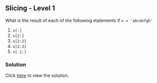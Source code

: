 ## Slicing - Level 1

What is the result of each of the following statements if `x = 'abcdefgh'`

1. `x[:]`
2. `x[2:]`
3. `x[2:2]`
4. `x[2:3]`
5. `x[-1:]`

### Solution

Click [here](solutions/strings/slicing_lvl_1.md) to view the solution.
